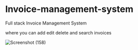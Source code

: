 # Invoice-management-system
Full stack  Invoice Management System 

where you can add edit delete and search invoices

![Screenshot (158)](https://user-images.githubusercontent.com/57283639/164779599-de8743bd-218d-4251-8135-919801f75961.png)

